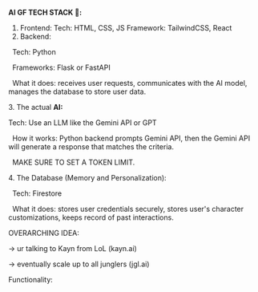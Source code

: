 **AI GF TECH STACK 🤤:**

1. Frontend:
   Tech: HTML, CSS, JS
   Framework: TailwindCSS, React
2. Backend:

 	Tech: Python

 	Frameworks: Flask or FastAPI

 	What it does: receives user requests, communicates with the AI model, manages the database to store user data.



3\. The actual **AI:**

Tech: Use an LLM like the Gemini API or GPT


 	How it works: Python backend prompts Gemini API, then the Gemini API will generate a response that matches the criteria.

 	MAKE SURE TO SET A TOKEN LIMIT.



4\. The Database (Memory and Personalization):

 	Tech: Firestore

 	What it does: stores user credentials securely, stores user's character customizations, keeps record of past interactions.





OVERARCHING IDEA:

-> ur talking to Kayn from LoL (kayn.ai)

-> eventually scale up to all junglers (jgl.ai)



Functionality:

